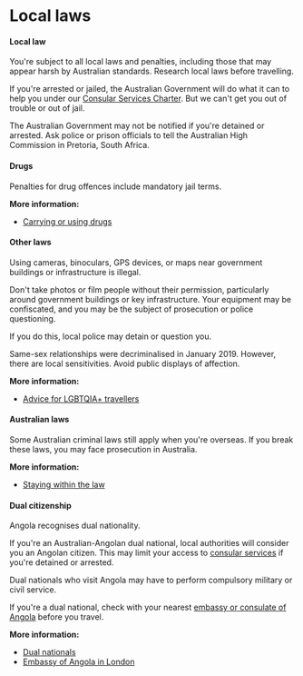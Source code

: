 # Local laws

#### Local law

You're subject to all local laws and penalties, including those that may appear harsh by Australian standards. Research local laws before travelling.

If you're arrested or jailed, the Australian Government will do what it can to help you under our [Consular Services Charter](https://www.smartraveller.gov.au/node/46). But we can't get you out of trouble or out of jail.

The Australian Government may not be notified if you're detained or arrested. Ask police or prison officials to tell the Australian High Commission in Pretoria, South Africa.

#### Drugs

Penalties for drug offences include mandatory jail terms.

**More information:**

* [Carrying or using drugs](/before-you-go/laws/drugs "Carrying or using drugs")

#### Other laws

Using cameras, binoculars, GPS devices, or maps near government buildings or infrastructure is illegal.

Don't take photos or film people without their permission, particularly around government buildings or key infrastructure. Your equipment may be confiscated, and you may be the subject of prosecution or police questioning. 

If you do this, local police may detain or question you.

Same-sex relationships were decriminalised in January 2019. However, there are local sensitivities. Avoid public displays of affection.

**More information:**

* [Advice for LGBTQIA+ travellers](/before-you-go/who-you-are/LGBTQIA "Advice for LGBTQIA+ travellers")

#### Australian laws

Some Australian criminal laws still apply when you're overseas. If you break these laws, you may face prosecution in Australia.

**More information:**

* [Staying within the law](/before-you-go/laws "Staying within the law")

#### Dual citizenship

Angola recognises dual nationality.

If you're an Australian-Angolan dual national, local authorities will consider you an Angolan citizen. This may limit your access to [consular services](https://www.smartraveller.gov.au/our-services) if you're detained or arrested.

Dual nationals who visit Angola may have to perform compulsory military or civil service.

If you're a dual national, check with your nearest [embassy or consulate of Angola](http://www.smevisa.gov.ao/visatype.aspx) before you travel.

**More information:**

* [Dual nationals](/before-you-go/who-you-are/dual-nationals "Advice for dual nationals")
* [Embassy of Angola in London](https://consuladogeralangola-uk.org/)